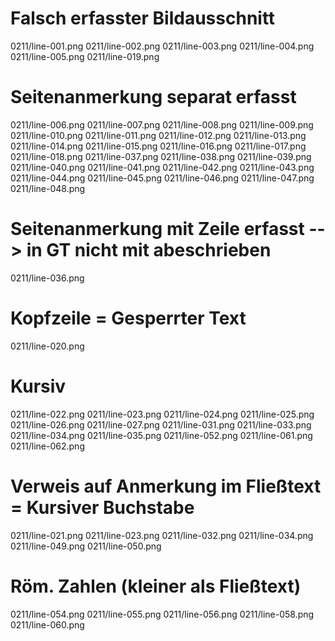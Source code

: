 # Falsch erfasster Bildausschnitt
0211/line-001.png
0211/line-002.png
0211/line-003.png
0211/line-004.png
0211/line-005.png
0211/line-019.png
# Seitenanmerkung separat erfasst
0211/line-006.png
0211/line-007.png
0211/line-008.png
0211/line-009.png
0211/line-010.png
0211/line-011.png
0211/line-012.png
0211/line-013.png
0211/line-014.png
0211/line-015.png
0211/line-016.png
0211/line-017.png
0211/line-018.png
0211/line-037.png
0211/line-038.png
0211/line-039.png
0211/line-040.png
0211/line-041.png
0211/line-042.png
0211/line-043.png
0211/line-044.png
0211/line-045.png
0211/line-046.png
0211/line-047.png
0211/line-048.png
# Seitenanmerkung mit Zeile erfasst --> in GT nicht mit abeschrieben
0211/line-036.png
# Kopfzeile = Gesperrter Text
0211/line-020.png
# Kursiv
0211/line-022.png
0211/line-023.png
0211/line-024.png
0211/line-025.png
0211/line-026.png
0211/line-027.png
0211/line-031.png
0211/line-033.png
0211/line-034.png
0211/line-035.png
0211/line-052.png
0211/line-061.png
0211/line-062.png
# Verweis auf Anmerkung im Fließtext = Kursiver Buchstabe
0211/line-021.png
0211/line-023.png
0211/line-032.png
0211/line-034.png
0211/line-049.png
0211/line-050.png
# Röm. Zahlen (kleiner als Fließtext)
0211/line-054.png
0211/line-055.png
0211/line-056.png
0211/line-058.png
0211/line-060.png
